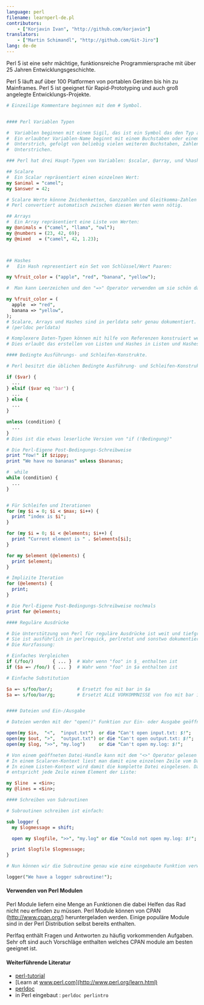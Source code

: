 ```yaml
---
language: perl
filename: learnperl-de.pl
contributors:
    - ["Korjavin Ivan", "http://github.com/korjavin"]
translators:
    - ["Martin Schimandl", "http://github.com/Git-Jiro"]
lang: de-de
---
```


Perl 5 ist eine sehr mächtige, funktionsreiche Programmiersprache mit über 25 Jahren Entwicklungsgeschichte.

Perl 5 läuft auf über 100 Platformen von portablen Geräten bis hin zu Mainframes. Perl 5 ist geeignet für Rapid-Prototyping und auch groß angelegte Entwicklungs-Projekte.

```perl
# Einzeilige Kommentare beginnen mit dem # Symbol.


#### Perl Variablen Typen

#  Variablen beginnen mit einem Sigil, das ist ein Symbol das den Typ anzeigt.
#  Ein erlaubter Variablen-Name beginnt mit einem Buchstaben oder einem
#  Unterstrich, gefolgt von beliebig vielen weiteren Buchstaben, Zahlen und
#  Unterstrichen.

### Perl hat drei Haupt-Typen von Variablen: $scalar, @array, und %hash.

## Scalare
#  Ein Scalar repräsentiert einen einzelnen Wert:
my $animal = "camel";
my $answer = 42;

# Scalare Werte könnne Zeichenketten, Ganzzahlen und Gleitkomma-Zahlen sein.
# Perl convertiert automatisch zwischen diesen Werten wenn nötig.

## Arrays
#  Ein Array repräsentiert eine Liste von Werten:
my @animals = ("camel", "llama", "owl");
my @numbers = (23, 42, 69);
my @mixed   = ("camel", 42, 1.23);



## Hashes
#   Ein Hash representiert ein Set von Schlüssel/Wert Paaren:

my %fruit_color = ("apple", "red", "banana", "yellow");

#  Man kann Leerzeichen und den "=>" Operator verwenden um sie schön darzustellen:

my %fruit_color = (
  apple  => "red",
  banana => "yellow",
);
# Scalare, Arrays und Hashes sind in perldata sehr genau dokumentiert.
# (perldoc perldata)

# Komplexere Daten-Typen können mit hilfe von Referenzen konstruiert werden.
# Dies erlaubt das erstellen von Listen und Hashes in Listen und Hashes.

#### Bedingte Ausführungs- und Schleifen-Konstrukte.

# Perl besitzt die üblichen Bedingte Ausführung- und Schleifen-Konstrukte

if ($var) {
  ...
} elsif ($var eq 'bar') {
  ...
} else {
  ...
}

unless (condition) {
  ...
}
# Dies ist die etwas leserliche Version von "if (!Bedingung)"

# Die Perl-Eigene Post-Bedingungs-Schreibweise
print "Yow!" if $zippy;
print "We have no bananas" unless $bananas;

#  while
while (condition) {
  ...
}


# Für Schleifen und Iterationen
for (my $i = 0; $i < $max; $i++) {
  print "index is $i";
}

for (my $i = 0; $i < @elements; $i++) {
  print "Current element is " . $elements[$i];
}

for my $element (@elements) {
  print $element;
}

# Implizite Iteration
for (@elements) {
  print;
}

# Die Perl-Eigene Post-Bedingungs-Schreibweise nochmals
print for @elements;

#### Reguläre Ausdrücke

# Die Unterstützung von Perl für reguläre Ausdrücke ist weit und tiefgreifend.
# Sie ist ausführlich in perlrequick, perlretut und sonstwo dokumentiert.
# Die Kurzfassung:

# Einfaches Vergleichen
if (/foo/)       { ... }  # Wahr wenn "foo" in $_ enthalten ist
if ($a =~ /foo/) { ... }  # Wahr wenn "foo" in $a enthalten ist

# Einfache Substitution

$a =~ s/foo/bar/;         # Ersetzt foo mit bar in $a
$a =~ s/foo/bar/g;        # Ersetzt ALLE VORKOMMNISSE von foo mit bar in $a


#### Dateien und Ein-/Ausgabe

# Dateien werden mit der "open()" Funktion zur Ein- oder Ausgabe geöffnet.

open(my $in,  "<",  "input.txt")  or die "Can't open input.txt: $!";
open(my $out, ">",  "output.txt") or die "Can't open output.txt: $!";
open(my $log, ">>", "my.log")     or die "Can't open my.log: $!";

# Von einem geöffneten Datei-Handle kann mit dem "<>" Operator gelesen werden.
# In einem Scalaren-Kontext liest man damit eine einzelnen Zeile vom Datei-Handle.
# In einem Listen-Kontext wird damit die komplette Datei eingelesen. Dabei
# entspricht jede Zeile einem Element der Liste:

my $line  = <$in>;
my @lines = <$in>;

#### Schreiben von Subroutinen

# Subroutinen schreiben ist einfach:

sub logger {
  my $logmessage = shift;

  open my $logfile, ">>", "my.log" or die "Could not open my.log: $!";

  print $logfile $logmessage;
}

# Nun können wir die Subroutine genau wie eine eingebaute Funktion verwenden:

logger("We have a logger subroutine!");
```

#### Verwenden von Perl Modulen

Perl Module liefern eine Menge an Funktionen die dabei Helfen das Rad nicht neu erfinden zu müssen. Perl Module können von CPAN (http://www.cpan.org/) heruntergeladen werden. Einige populäre Module sind in der Perl Distribution selbst bereits enthalten.

Perlfaq enthält Fragen und Antworten zu häufig vorkommenden Aufgaben. Sehr oft sind auch Vorschläge enthalten welches CPAN module am besten geeignet ist.

#### Weiterführende Literatur

 - [perl-tutorial](http://perl-tutorial.org/)
 - [Learn at www.perl.com](http://www.perl.org/learn.html)
 - [perldoc](http://perldoc.perl.org/)
 - in Perl eingebaut : `perldoc perlintro`
